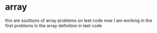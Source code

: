 # array
this are  soultions of array problems on leet code 
now I am working in the first problems in the array definition in leet code 
